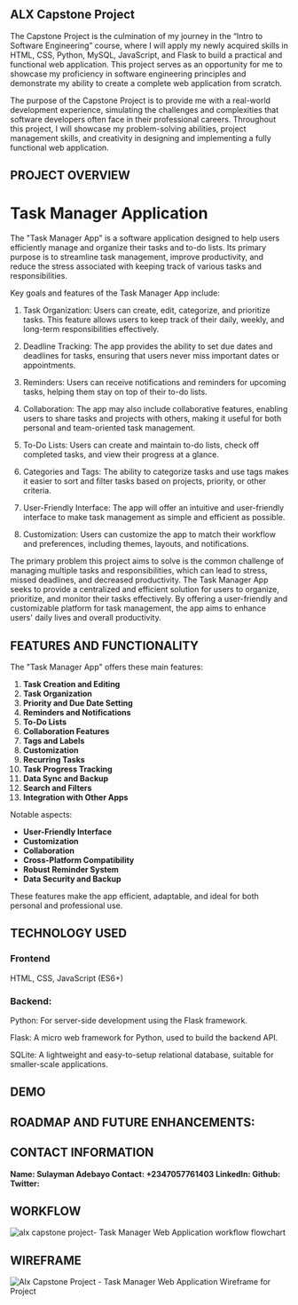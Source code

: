 ## ALX Capstone Project

The Capstone Project is the culmination of my journey in the “Intro to Software Engineering” course, where I will apply my newly acquired skills in HTML, CSS, Python, MySQL, JavaScript, and Flask to build a practical and functional web application. This project serves as an opportunity for me to showcase my proficiency in software engineering principles and demonstrate my ability to create a complete web application from scratch.

The purpose of the Capstone Project is to provide me with a real-world development experience, simulating the challenges and complexities that software developers often face in their professional careers. Throughout this project, I will showcase my problem-solving abilities, project management skills, and creativity in designing and implementing a fully functional web application.

## PROJECT OVERVIEW
# Task Manager Application
The "Task Manager App" is a software application designed to help users efficiently manage and organize their tasks and to-do lists. Its primary purpose is to streamline task management, improve productivity, and reduce the stress associated with keeping track of various tasks and responsibilities.

Key goals and features of the Task Manager App include:

1. Task Organization: Users can create, edit, categorize, and prioritize tasks. This feature allows users to keep track of their daily, weekly, and long-term responsibilities effectively.

2. Deadline Tracking: The app provides the ability to set due dates and deadlines for tasks, ensuring that users never miss important dates or appointments.

3. Reminders: Users can receive notifications and reminders for upcoming tasks, helping them stay on top of their to-do lists.

4. Collaboration: The app may also include collaborative features, enabling users to share tasks and projects with others, making it useful for both personal and team-oriented task management.

5. To-Do Lists: Users can create and maintain to-do lists, check off completed tasks, and view their progress at a glance.

6. Categories and Tags: The ability to categorize tasks and use tags makes it easier to sort and filter tasks based on projects, priority, or other criteria.

7. User-Friendly Interface: The app will offer an intuitive and user-friendly interface to make task management as simple and efficient as possible.

8. Customization: Users can customize the app to match their workflow and preferences, including themes, layouts, and notifications.

The primary problem this project aims to solve is the common challenge of managing multiple tasks and responsibilities, which can lead to stress, missed deadlines, and decreased productivity. The Task Manager App seeks to provide a centralized and efficient solution for users to organize, prioritize, and monitor their tasks effectively. By offering a user-friendly and customizable platform for task management, the app aims to enhance users' daily lives and overall productivity.

## FEATURES AND FUNCTIONALITY
The "Task Manager App" offers these main features:
1. **Task Creation and Editing**
2. **Task Organization**
3. **Priority and Due Date Setting**
4. **Reminders and Notifications**
5. **To-Do Lists**
6. **Collaboration Features**
7. **Tags and Labels**
8. **Customization**
9. **Recurring Tasks**
10. **Task Progress Tracking**
11. **Data Sync and Backup**
12. **Search and Filters**
13. **Integration with Other Apps**

Notable aspects:
- **User-Friendly Interface**
- **Customization**
- **Collaboration**
- **Cross-Platform Compatibility**
- **Robust Reminder System**
- **Data Security and Backup**

These features make the app efficient, adaptable, and ideal for both personal and professional use.

## TECHNOLOGY USED
### Frontend
HTML, CSS, JavaScript (ES6+)

### Backend:
Python: For server-side development using the Flask framework.

Flask: A micro web framework for Python, used to build the backend API.

SQLite: A lightweight and easy-to-setup relational database, suitable for smaller-scale applications.

## DEMO

## ROADMAP AND FUTURE ENHANCEMENTS:

## CONTACT INFORMATION
**Name: Sulayman Adebayo
Contact: +2347057761403
LinkedIn: 
Github: 
Twitter:**

## WORKFLOW
![alx capstone project- Task Manager Web Application workflow flowchart](https://github.com/S-Man129/alx_capstone_project/assets/33316848/01abe15e-13c4-49f4-87b1-c8111dcd67ce)

## WIREFRAME
![Alx Capstone Project - Task Manager Web Application Wireframe for Project](https://github.com/S-Man129/alx_capstone_project/assets/33316848/1b5ba5ae-b52a-4671-8249-c3b7fceee07e)
